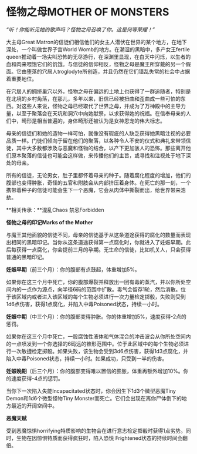 # **怪物之母MOTHER OF MONSTERS**

*“听！你能听见她的歌声吗？怪物之母召唤了你。这是何等荣耀！”*

大主母Great
Matron的信徒们相信他们的女主人潜伏在世界的某个地方，在地下深处，一个叫做世界子宫World
Womb的地方。在潮湿的黑暗中，多产女王fertile
queen推动着一场尖叫恐怖的无尽游行，在深渊里显现，在白天中闪烁，以生者的血和肉来喂饱它们的饥饿。与信徒的信仰相反，怪物之母是魔王所穿戴的另一个假面。它由堕落的穴居人troglodyte所创造，并且仍然在它们错乱失常的社会中占据着重要地位。

在穴居人的拥挤巢穴以外，怪物之母在偏远的土地上也获得了一群追随者，特别是在北境的乡村角落，在那儿，多年以来，旧信已经被扭曲和歪曲成一些可怕的东西。对这些人来说，怪物之母已经取代了世界之母，并成为了万神殿中的主导力量，以至于聚落会在天坑和洞穴中向她献祭，以求获得她的祝福。在信奉母亲的人们中，畸形是相当普遍的，身体畸形还被认为是女神恩宠的伟大标志。

母亲的信徒们和她的造物一样可怕，就像没有瑕疵的人缺乏获得她黑暗注视的必要品质一样。门徒们倾向于留在他们的聚落，以各种令人不安的仪式和典礼来带领信徒，其中大多数都涉及与恶魔和怪物的结合，以产下更加骇人的恐怖。那些离开他们原本聚落的信徒也可能会这样做，来传播他们的主旨，或寻找和注视处于地下深处的母亲。

所有的信徒，无论男女，肚子里都怀着母亲的种子。随着腐化程度的增加，他们的腹部也变得肿胀，奇怪的五官和附肢会从内部挤压着身体。在死亡的那一刻，一个携带着种子的信徒可能会生下一个恶魔，它会从肉体中撕裂而出，给世界带来浩劫。

**相关传承：**混乱Chaos 禁忌Forbidden

**怪物之母的印记Marks of the Mother**

与魔王其他面貌的信徒不同，母亲的信徒基于从这条道途获得的腐化的数量而表现出相同的黑暗印记。当你从这条道途获得第一点腐化时，你就进入了妊娠早期。此后每获得一点腐化，你会提前三月的孕期。无生命的信徒，比如机关人，只会获得普通的黑暗印记。

**妊娠早期**（前三个月）：你的腹部有点鼓起，体重增加5%。

如果你在这三个月中死亡，你的腹部爆裂并释放出一团有毒的蒸汽，并以你所处空间内的一点作为源点，向半径6码的范围中扩散。毒气会留存1轮，然后消散。位于该区域内或者进入该区域的每个生物必须进行一次力量检定掷骰，失败则受到1d6点伤害，获得1点腐化，并陷入中毒Poisoned状态，持续一小时。

**妊娠中期**（中三个月）：你的腹部变得肿胀。你的体重增加5%，速度获得-2点的惩罚。

如果你在这三个月中死亡，一股腐蚀性液体和气体混合的冲击波会从你所处空间内的一点喷发到一个你选择的6码远的锥形范围中。位于此区域中的每个生物必须进行一次敏捷检定掷骰。如果失败，该生物会受到3d6点伤害，获得1d3点腐化，并陷入中毒Poisoned状态，持续一小时。如果成功，只受到一半的伤害。

**妊娠晚期**（后三个月）：你的腹部变得难以置信的膨胀，体重再额外增加10%。你的速度获得-4点的惩罚。

当你下一次陷入失能Incapacitated状态时，你会因生下1d3个微型恶魔Tiny
Demon和1d6个微型怪物Tiny
Monster而死亡。它们会出现在离你尸体倒下的地方最近的开阔空间中。

**恶魔天赋**

受到恶魔惊惧horrifying特质影响的生物会在进行意志检定掷骰时获得1点劣势。同时，生物在因惊惧特质而获得疯狂时，陷入恐慌
Frightened状态的持续时间会翻倍。
